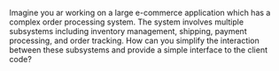 Imagine you ar working on a large e-commerce application which has a complex order
processing system. The system involves multiple subsystems including inventory management,
shipping, payment processing, and order tracking. How can you simplify the interaction 
between these subsystems and provide a simple interface to the client code?